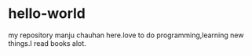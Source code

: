 hello-world
===========

my repository
manju chauhan here.love to do programming,learning new things.I read books alot.

